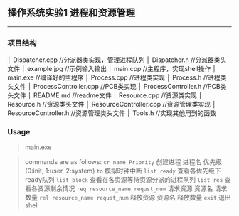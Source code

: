 ## 操作系统实验1 进程和资源管理
---
### 项目结构
│  Dispatcher.cpp   //分派器类实现，管理进程队列
│  Dispatcher.h     //分派器类头文件
│  example.jpg      //示例输入输出
│  main.cpp         //主程序，实现shell操作
│  main.exe         //编译好的主程序
│  Process.cpp      //进程类实现
│  Process.h        //进程类头文件
│  ProcessController.cpp        //PCB类实现
│  ProcessController.h          //PCB类头文件
│  README.md            //readme文件
│  Resource.cpp     //资源类实现
│  Resource.h       //资源类头文件
│  ResourceController.cpp       //资源管理类实现
│  ResourceController.h         //资源管理类头文件
│  Tools.h      //实现其他用到的函数

### Usage
> main.exe

> commands are as follows:
> `cr name Priority` 创建进程 进程名 优先级(0:init, 1:user, 2:system)
> `to` 模拟时钟中断
> `list ready` 查看各优先级下ready队列
> `list block` 查看在各资源等待资源分派的进程队列
> `list res` 查看各资源剩余情况
> `req resource_name requst_num` 请求资源 资源名 请求数量
> `rel resource_name requst_num` 释放资源 资源名 释放数量
> `exit` 退出shell

